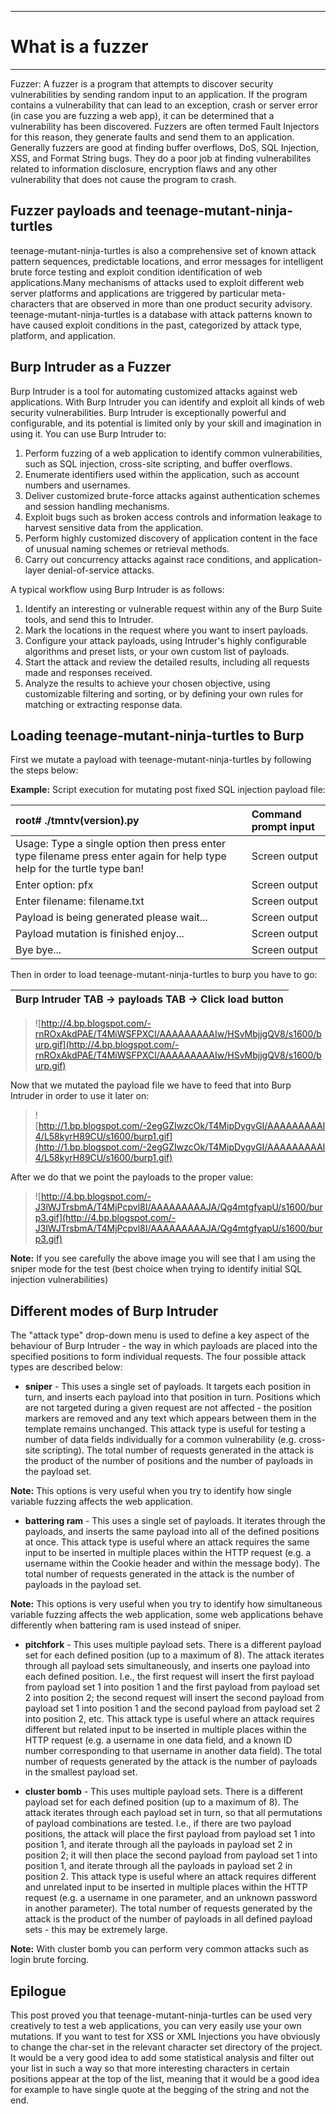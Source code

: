 
---

# What is a fuzzer #

---


Fuzzer: A fuzzer is a program that attempts to discover security vulnerabilities by sending random input to an application. If the program contains a vulnerability that can lead to an exception, crash or server error (in case you are fuzzing a web app), it can be determined that a vulnerability has been discovered. Fuzzers are often termed Fault Injectors for this reason, they generate faults and send them to an application. Generally fuzzers are good at finding buffer overflows, DoS, SQL Injection, XSS, and Format String bugs. They do a poor job at finding vulnerabilites related to information disclosure, encryption flaws and any other vulnerability that does not cause the program to crash.

## Fuzzer payloads and teenage-mutant-ninja-turtles ##

teenage-mutant-ninja-turtles is also a comprehensive set of known attack pattern sequences, predictable locations, and error messages for intelligent brute force testing and exploit condition identification of web applications.Many mechanisms of attacks used to exploit different web server platforms and applications are triggered by particular meta-characters that are observed in more than one product security advisory. teenage-mutant-ninja-turtles is a database with attack patterns known to have caused exploit conditions in the past, categorized by attack type, platform, and application.

## Burp Intruder as a Fuzzer ##

Burp Intruder is a tool for automating customized attacks against web applications. With Burp Intruder you can identify and exploit all kinds of web security vulnerabilities. Burp Intruder is exceptionally powerful and configurable, and its potential is limited only by your skill and imagination in using it. You can use Burp Intruder to:

  1. Perform fuzzing of a web application to identify common vulnerabilities, such as SQL injection, cross-site scripting, and buffer overflows.
  1. Enumerate identifiers used within the application, such as account numbers and usernames.
  1. Deliver customized brute-force attacks against authentication schemes and session handling mechanisms.
  1. Exploit bugs such as broken access controls and information leakage to harvest sensitive data from the application.
  1. Perform highly customized discovery of application content in the face of unusual naming schemes or retrieval methods.
  1. Carry out concurrency attacks against race conditions, and application-layer denial-of-service attacks.

A typical workflow using Burp Intruder is as follows:

  1. Identify an interesting or vulnerable request within any of the Burp Suite tools, and send this to Intruder.
  1. Mark the locations in the request where you want to insert payloads.
  1. Configure your attack payloads, using Intruder's highly configurable algorithms and preset lists, or your own custom list of payloads.
  1. Start the attack and review the detailed results, including all requests made and responses received.
  1. Analyze the results to achieve your chosen objective, using customizable filtering and sorting, or by defining your own rules for matching or extracting response data.

## Loading teenage-mutant-ninja-turtles to Burp ##

First we mutate a payload with teenage-mutant-ninja-turtles by following the steps below:

**Example:** Script execution for mutating post fixed SQL injection payload file:

|root# ./tmntv(version).py|Command prompt input|
|:------------------------|:-------------------|
|Usage: Type a single option then press enter type filename press enter again for help type help for the turtle type ban!|Screen output       |
|Enter option: pfx        |Screen output       |
|Enter filename: filename.txt|Screen output       |
|Payload is being generated please wait...|Screen output       |
|Payload mutation is finished enjoy...|Screen output       |
|Bye bye...               |Screen output       |


Then in order to load teenage-mutant-ninja-turtles to burp you have to go:

|Burp Intruder TAB -> payloads TAB -> Click load button|
|:-----------------------------------------------------|


> ![http://4.bp.blogspot.com/-rnROxAkdPAE/T4MiWSFPXCI/AAAAAAAAAIw/HSvMbjjgQV8/s1600/burp.gif](http://4.bp.blogspot.com/-rnROxAkdPAE/T4MiWSFPXCI/AAAAAAAAAIw/HSvMbjjgQV8/s1600/burp.gif)

Now that we mutated the payload file we have to feed that into Burp Intruder in order to use it later on:

> ![http://1.bp.blogspot.com/-2egGZIwzcOk/T4MipDygvGI/AAAAAAAAAI4/L58kyrH89CU/s1600/burp1.gif](http://1.bp.blogspot.com/-2egGZIwzcOk/T4MipDygvGI/AAAAAAAAAI4/L58kyrH89CU/s1600/burp1.gif)

After we do that we point the payloads to the proper value:

> ![http://4.bp.blogspot.com/-J3lWJTrsbmA/T4MjPcpvl8I/AAAAAAAAAJA/Qg4mtgfyapU/s1600/burp3.gif](http://4.bp.blogspot.com/-J3lWJTrsbmA/T4MjPcpvl8I/AAAAAAAAAJA/Qg4mtgfyapU/s1600/burp3.gif)

**Note:** If you see carefully the above image you will see that I am using the sniper mode for the test (best choice when trying to identify initial SQL injection vulnerabilities)

## Different modes of Burp Intruder ##

The "attack type" drop-down menu is used to define a key aspect of the behaviour of Burp Intruder - the way in which payloads are placed into the specified positions to form individual requests. The four possible attack types are described below:

  * **sniper** - This uses a single set of payloads. It targets each position in turn, and inserts each payload into that position in turn. Positions which are not targeted during a given request are not affected - the position markers are removed and any text which appears between them in the template remains unchanged. This attack type is useful for testing a number of data fields individually for a common vulnerability (e.g. cross-site scripting). The total number of requests generated in the attack is the product of the number of positions and the number of payloads in the payload set.

**Note:** This options is very useful when you try to identify how single variable fuzzing affects the web application.

  * **battering ram** - This uses a single set of payloads. It iterates through the payloads, and inserts the same payload into all of the defined positions at once. This attack type is useful where an attack requires the same input to be inserted in multiple places within the HTTP request (e.g. a username within the Cookie header and within the message body). The total number of requests generated in the attack is the number of payloads in the payload set.

**Note:** This options is very useful when you try to identify how simultaneous variable fuzzing affects the web application, some web applications behave differently when battering ram is used instead of sniper.

  * **pitchfork** - This uses multiple payload sets. There is a different payload set for each defined position (up to a maximum of 8). The attack iterates through all payload sets simultaneously, and inserts one payload into each defined position. I.e., the first request will insert the first payload from payload set 1 into position 1 and the first payload from payload set 2 into position 2; the second request will insert the second payload from payload set 1 into position 1 and the second payload from payload set 2 into position 2, etc. This attack type is useful where an attack requires different but related input to be inserted in multiple places within the HTTP request (e.g. a username in one data field, and a known ID number corresponding to that username in another data field). The total number of requests generated by the attack is the number of payloads in the smallest payload set.

  * **cluster bomb** - This uses multiple payload sets. There is a different payload set for each defined position (up to a maximum of 8). The attack iterates through each payload set in turn, so that all permutations of payload combinations are tested. I.e., if there are two payload positions, the attack will place the first payload from payload set 1 into position 1, and iterate through all the payloads in payload set 2 in position 2; it will then place the second payload from payload set 1 into position 1, and iterate through all the payloads in payload set 2 in position 2. This attack type is useful where an attack requires different and unrelated input to be inserted in multiple places within the HTTP request (e.g. a username in one parameter, and an unknown password in another parameter). The total number of requests generated by the attack is the product of the number of payloads in all defined payload sets - this may be extremely large.

**Note:** With cluster bomb you can perform very common attacks such as login brute forcing.

## Epilogue ##

This post proved you that teenage-mutant-ninja-turtles can be used very creatively to test a web applications, you can very easily use your own mutations. If you want to test for XSS or XML Injections you have obviously to change the char-set in the relevant character set directory of the project. It would be a very good idea to add some statistical analysis and filter out your list in such a way so that more interesting characters in certain positions appear at the top of the list, meaning that it would be a good idea for example to have single quote at the begging of the string and not the end.

